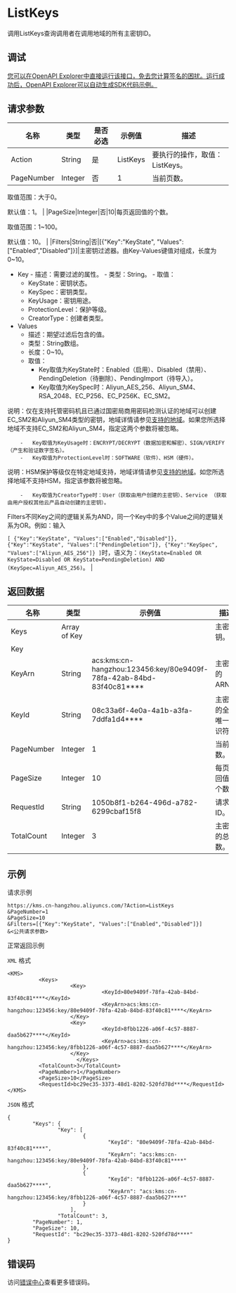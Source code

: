 # ListKeys

调用ListKeys查询调用者在调用地域的所有主密钥ID。

## 调试

[您可以在OpenAPI Explorer中直接运行该接口，免去您计算签名的困扰。运行成功后，OpenAPI Explorer可以自动生成SDK代码示例。](https://api.aliyun.com/#product=Kms&api=ListKeys&type=RPC&version=2016-01-20)

## 请求参数

|名称|类型|是否必选|示例值|描述|
|--|--|----|---|--|
|Action|String|是|ListKeys|要执行的操作，取值：ListKeys。 |
|PageNumber|Integer|否|1|当前页数。

 取值范围：大于0。

 默认值：1。 |
|PageSize|Integer|否|10|每页返回值的个数。

 取值范围：1~100。

 默认值：10。 |
|Filters|String|否|\[\{"Key":"KeyState", "Values":\["Enabled","Disabled"\]\}\]|主密钥过滤器。由Key-Values键值对组成，长度为0~10。

 -   Key
    -   描述：需要过滤的属性。
    -   类型：String。
    -   取值：
        -   KeyState：密钥状态。
        -   KeySpec：密钥类型。
        -   KeyUsage：密钥用途。
        -   ProtectionLevel：保护等级。
        -   CreatorType：创建者类型。
-   Values
    -   描述：期望过滤后包含的值。
    -   类型：String数组。
    -   长度：0~10。
    -   取值：
        -   Key取值为KeyState时：Enabled（启用）、Disabled（禁用）、PendingDeletion（待删除）、PendingImport（待导入）。
        -   Key取值为KeySpec时：Aliyun\_AES\_256、Aliyun\_SM4、RSA\_2048、EC\_P256、EC\_P256K、EC\_SM2。

说明：仅在支持托管密码机且已通过国密局商用密码检测认证的地域可以创建EC\_SM2和Aliyun\_SM4类型的密钥，地域详情请参见[支持的地域](~~125803~~)。如果您所选择地域不支持EC\_SM2和Aliyun\_SM4，指定这两个参数将被忽略。

        -   Key取值为KeyUsage时：ENCRYPT/DECRYPT（数据加密和解密）、SIGN/VERIFY （产生和验证数字签名）。
        -   Key取值为ProtectionLevel时：SOFTWARE（软件）、HSM（硬件）。

说明：HSM保护等级仅在特定地域支持，地域详情请参见[支持的地域](~~125803~~)。如您所选择地域不支持HSM，指定该参数将被忽略。

        -   Key取值为CreatorType时：User（获取由用户创建的主密钥）、Service （获取由用户授权其他云产品自动创建的主密钥）。

 Filters不同Key之间的逻辑关系为AND，同一个Key中的多个Value之间的逻辑关系为OR。例如：输入

 `[ {"Key":"KeyState", "Values":["Enabled","Disabled"]}, {"Key":"KeyState", "Values":["PendingDeletion"]}, {"Key":"KeySpec", "Values":["Aliyun_AES_256"]} ]`时，语义为：`(KeyState=Enabled OR KeyState=Disabled OR KeyState=PendingDeletion) AND (KeySpec=Aliyun_AES_256)`。 |

## 返回数据

|名称|类型|示例值|描述|
|--|--|---|--|
|Keys|Array of Key| |主密钥。 |
|Key| | | |
|KeyArn|String|acs:kms:cn-hangzhou:123456:key/80e9409f-78fa-42ab-84bd-83f40c81\*\*\*\*|主密钥的ARN。 |
|KeyId|String|08c33a6f-4e0a-4a1b-a3fa-7ddfa1d4\*\*\*\*|主密钥的全局唯一标识符。 |
|PageNumber|Integer|1|当前页数。 |
|PageSize|Integer|10|每页返回值的个数。 |
|RequestId|String|1050b8f1-b264-496d-a782-6299cbaf15f8|请求ID。 |
|TotalCount|Integer|3|主密钥的总数。 |

## 示例

请求示例

```
https://kms.cn-hangzhou.aliyuncs.com/?Action=ListKeys
&PageNumber=1
&PageSize=10
&Filters=[{"Key":"KeyState", "Values":["Enabled","Disabled"]}]
&<公共请求参数>
```

正常返回示例

`XML` 格式

```
<KMS>
          <Keys>
                    <Key>
                              <KeyId>80e9409f-78fa-42ab-84bd-83f40c81****</KeyId>
                              <KeyArn>acs:kms:cn-hangzhou:123456:key/80e9409f-78fa-42ab-84bd-83f40c81****</KeyArn>
                    </Key>
                    <Key>
                              <KeyId>8fbb1226-a06f-4c57-8887-daa5b627****</KeyId>
                              <KeyArn>acs:kms:cn-hangzhou:123456:key/8fbb1226-a06f-4c57-8887-daa5b627****</KeyArn>
                    </Key>
                      </Keys>
          <TotalCount>3</TotalCount>
          <PageNumber>1</PageNumber>
          <PageSize>10</PageSize>
          <RequestId>bc29ec35-3373-48d1-8202-520fd78d****</RequestId>
</KMS>
```

`JSON` 格式

```
{
        "Keys": {
                "Key": [
                        {
                                "KeyId": "80e9409f-78fa-42ab-84bd-83f40c81****",
				                "KeyArn": "acs:kms:cn-hangzhou:123456:key/80e9409f-78fa-42ab-84bd-83f40c81****"                        
                        },
                        {
                                "KeyId": "8fbb1226-a06f-4c57-8887-daa5b627****",
				                "KeyArn": "acs:kms:cn-hangzhou:123456:key/8fbb1226-a06f-4c57-8887-daa5b627****"
                        }
                    ],
                "TotalCount": 3,
        "PageNumber": 1,
        "PageSize": 10,
        "RequestId": "bc29ec35-3373-48d1-8202-520fd78d****"
}
```

## 错误码

访问[错误中心](https://error-center.aliyun.com/status/product/Kms)查看更多错误码。

